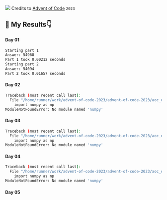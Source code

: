 ![](https://blog.pythondiscord.com/content/images/2021/03/AoC_banner.png)
Credits to [Advent of Code](https://adventofcode.com/) `2023`
## 🙈 My Results👇

#### Day 01
```bash
Starting part 1
Answer: 54968
Part 1 took 0.00212 seconds
Starting part 2
Answer: 54094
Part 2 took 0.01657 seconds
```

#### Day 02
```bash
Traceback (most recent call last):
  File "/home/runner/work/advent-of-code-2023/advent-of-code-2023/aoc_day02.py", line 2, in <module>
    import numpy as np
ModuleNotFoundError: No module named 'numpy'

```

#### Day 03
```bash
Traceback (most recent call last):
  File "/home/runner/work/advent-of-code-2023/advent-of-code-2023/aoc_day03.py", line 2, in <module>
    import numpy as np
ModuleNotFoundError: No module named 'numpy'

```

#### Day 04
```bash
Traceback (most recent call last):
  File "/home/runner/work/advent-of-code-2023/advent-of-code-2023/aoc_day04.py", line 2, in <module>
    import numpy as np
ModuleNotFoundError: No module named 'numpy'

```

#### Day 05
```bash

```
